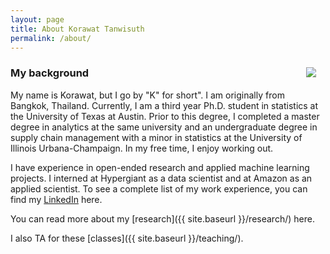 ```yaml
---
layout: page
title: About Korawat Tanwisuth
permalink: /about/
---
```


<img src="{{ site.baseurl }}/assets/img/posts/korawat_banner.png" ALIGN="right" style="margin:10px 15px"/>


### My background
My name is Korawat, but I go by "K" for short". I am originally from Bangkok, Thailand. Currently, I am a third year Ph.D. student in statistics at the University of Texas at Austin. Prior to this degree, I completed a master degree in analytics at the same university and an undergraduate degree in supply chain management with a minor in statistics at the University of Illinois Urbana-Champaign. In my free time, I enjoy working out.

I have experience in open-ended research and applied machine learning projects. I interned at Hypergiant as a data scientist and at Amazon as an applied scientist. To see a complete list of my work experience, you can find my [LinkedIn](https://www.linkedin.com/in/korawat-tanwisuth-238401a7/) here.

You can read more about my [research]({{ site.baseurl }}/research/)  here.

I also TA for these [classes]({{ site.baseurl }}/teaching/).

